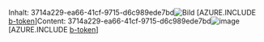 <span data-ttu-id="679b6-101">Inhalt: 3714a229-ea66-41cf-9715-d6c989ede7bd![Bild](5b36d059-4861-4a91-bf80-ff0a1cf885e0.png)
[AZURE.INCLUDE [b-token](2d961da2-bb0c-4d7e-b599-679b7a84b9b3.md)]</span><span class="sxs-lookup"><span data-stu-id="679b6-101">Content: 3714a229-ea66-41cf-9715-d6c989ede7bd![image](5b36d059-4861-4a91-bf80-ff0a1cf885e0.png)
[AZURE.INCLUDE [b-token](2d961da2-bb0c-4d7e-b599-679b7a84b9b3.md)]</span></span>
